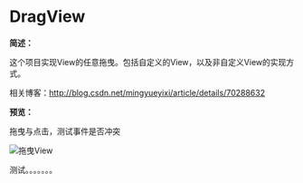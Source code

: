 # DragView

**简述：**

这个项目实现View的任意拖曳。包括自定义的View，以及非自定义View的实现方式。

相关博客：http://blog.csdn.net/mingyueyixi/article/details/70288632

**预览：**

拖曳与点击，测试事件是否冲突

![拖曳View](https://raw.githubusercontent.com/Mingyueyixi/DragView/master/preview/preview_1.gif)




测试。。。。。。。
